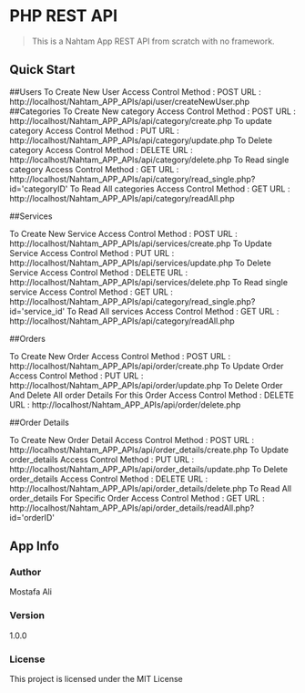 # PHP REST API

> This is a Nahtam App REST API from scratch with no framework.

## Quick Start
##Users
To Create New User 
Access Control Method : POST
URL : http://localhost/Nahtam_APP_APIs/api/user/createNewUser.php
##Categories
To Create New category 
Access Control Method : POST
URL : http://localhost/Nahtam_APP_APIs/api/category/create.php
To update category 
Access Control Method : PUT
URL : http://localhost/Nahtam_APP_APIs/api/category/update.php
To Delete category 
Access Control Method : DELETE
URL : http://localhost/Nahtam_APP_APIs/api/category/delete.php
To Read single category 
Access Control Method : GET
URL : http://localhost/Nahtam_APP_APIs/api/category/read_single.php?id='categoryID'
To Read All categories 
Access Control Method : GET
URL : http://localhost/Nahtam_APP_APIs/api/category/readAll.php

##Services

To Create New Service 
Access Control Method : POST
URL : http://localhost/Nahtam_APP_APIs/api/services/create.php
To Update Service 
Access Control Method : PUT
URL : http://localhost/Nahtam_APP_APIs/api/services/update.php
To Delete Service 
Access Control Method : DELETE
URL : http://localhost/Nahtam_APP_APIs/api/services/delete.php
To Read single service 
Access Control Method : GET
URL : http://localhost/Nahtam_APP_APIs/api/category/read_single.php?id='service_id'
To Read All services
Access Control Method : GET
URL : http://localhost/Nahtam_APP_APIs/api/category/readAll.php

##Orders

To Create New Order 
Access Control Method : POST
URL : http://localhost/Nahtam_APP_APIs/api/order/create.php
To Update Order 
Access Control Method : PUT
URL : http://localhost/Nahtam_APP_APIs/api/order/update.php
To Delete Order And Delete All order Details For this Order
Access Control Method : DELETE
URL : http://localhost/Nahtam_APP_APIs/api/order/delete.php

##Order Details

To Create New Order Detail 
Access Control Method : POST
URL : http://localhost/Nahtam_APP_APIs/api/order_details/create.php
To Update order_details 
Access Control Method : PUT
URL : http://localhost/Nahtam_APP_APIs/api/order_details/update.php
To Delete order_details
Access Control Method : DELETE
URL : http://localhost/Nahtam_APP_APIs/api/order_details/delete.php
To Read All order_details For Specific Order
Access Control Method : GET
URL : http://localhost/Nahtam_APP_APIs/api/order_details/readAll.php?id='orderID'



## App Info

### Author

Mostafa Ali


### Version

1.0.0

### License

This project is licensed under the MIT License
